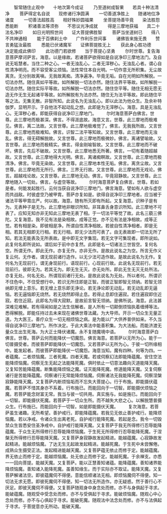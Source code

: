 <!-- { "loadSidebar": true } -->
　　智常随住止观中　　十地次第今成证
　　乃至道树成智果　　若具十种法清净
　　菩萨得定名自说　　现修诸行净圆满
　　一切善道净胜上　　随诸地位净诸度
　　一切善法超胜高　　相好殊妙圆福果
　　坐菩提场善毕竟　　染法胜怨悉能断
　　积诸善法等须弥　　不思议光净成就
　　得是三摩地获福　　具二十法名净印
　　如日光明照世间　　证大菩提佛胜智
　　菩萨当坐道树已　　得八不共神通相
　　能于百佛刹土中　　广作利乐世间事
　　诸佛皆来施无畏　　赞言勇猛汝最胜
　　悉能已伏诸魔军　　证佛菩提胜无上
　　获此身心胜功德　　决定能成此佛印
　　此功德门若欲修　　当于菩提心坚勇
　　尔时世尊。复告海意菩萨摩诃萨言。海意。以是缘故。若诸菩萨欲得如是自说净印三摩地法门。及自说无垢慧者。当住二种之心。一者无浊乱心。二者无滓秽心。无浊乱心者。谓心自性清净明亮。而不容受客尘烦恼。法性常住本自光明。一切作意无所积集。无尘故离贪。无分别故离嗔。无我故离痴。清净遍净。毕竟无垢。自在光明如所解脱。一切法亦然。随住真如平等故。如所解脱一切法亦然。随住法界平等故。如所解脱一切法亦然。随住实际平等故。如所解脱一切法亦然。随住空平等。随住无相无愿无造无作无生无起诸平等故。如所解脱有为法亦然。随住无为法平等故。即此随住平等之法。无集无散。非智所知。此说名为无浊乱心。即以此法为他众生。及余补特伽罗。显明开示。于自他法不起动乱之想。此即是为无滓秽心。海意。具是无浊乱心。无滓秽心者。即能获得自说净印三摩地门。
　　尔时海意菩萨白佛言。世尊。此三摩地而极甚深。佛言。不得涯底故。海意又言。世尊。此三摩地而极难见。佛言。离二法故。又言世尊。此三摩地极难觉了。佛言。无我我所故。又言世尊。此三摩地而极难知。佛言。识智二法平等知故。又言世尊。此三摩地而无浊乱。佛言。得无碍解脱故。又言世尊。此三摩地而极微妙。佛言。离诸譬喻故。又言世尊。此三摩地而极精实。佛言。得金刚喻智故。又言世尊。此三摩地而不破坏。佛言。先后不破故。又言世尊。此三摩地悉无所著。佛言。一切有着随超越故。又言世尊。此三摩地得大光明。佛言。离诸痴瞑故。又言世尊。此三摩地而极清净。佛言。毕竟无染故。又言世尊。此三摩地本性无垢。佛言。离贪尘故。又言世尊。此三摩地而无所行。佛言。三界无行故。又言世尊。此三摩地而无戏论。佛言。超越戏论故。又言世尊。此三摩地无动。佛言。毕竟寂静故。又言世尊。此三摩地随入一切处。佛言。与虚空等故。
　　尔时海意菩萨复白佛言。世尊。若如是者。何能发起胜行。云何当获自说净印三摩地门。佛言海意。譬如有人欲与虚空而共战敌。时彼虚空乃被甲胄。菩萨亦复如是。欲得自说净印三摩地者。应当被于诸法平等甲胄庄严。何以故。海意。随有所灭即有所起。又复海意。识种子是有为。无表种子是无为。此三摩地非眼识所知。非耳鼻舌身意识所知。此三摩地不可表了。应知无知亦非无知此三摩地无表了相。于一切法平等觉了故。此名三藐三佛陀。又复海意。我不见有法是染相故。成等正觉。亦不见有法是净相故。成等正觉。若有相是染。即彼相是净。所谓自性清净相故。若彼自性清净相者。即是无相。若其无相即无行相。若无行相。即无少法而可表了。由无表故即一切法无所了知。若法无能表及无所表故。是中即无文字集现。若无文字可集现者。即所说如。此复何名即所说如。谓后如于前中亦复然。此即是名一切诸法三世皆空。复何名空。所谓无作。即此无作。亦复无作。亦非无作。是故此说名之为空。所言无作义复云何。无作者。谓无现前诸行造作。以无少法可造作故。是故此说名为无作。复何名为无现前行。谓无身现前行。语现前行。心现前行故。此说名无现前行。若无现前行。彼即无为。若其无为。即无生无灭。亦无处所。即此无生无灭无处所法。亦复无处。何名无处。所谓现前诸行无处。是故此说名为无处。所以者何。所谓识不住色中。不住受想行中。若识无所住即是正智。而彼正智即智无领纳。若智无领纳即无增上意乐。若无增上意乐即无诤论。若无诤论即无动乱。若无动乱即无逼恼。若无逼恼即无烧然。若无烧然即得止息。若得止息即住遍寂。若住遍寂即住近寂。若住近寂。此即名为得大寂默。是故前言智无领纳。是佛所说。海意。此法甚深难见难解。若有得闻如是之法生信解者。是人所有一切颠倒烦恼执着缠缚等法。悉得解脱。即能任持过去未来现在诸佛世尊法藏。为大导师。开示一切众生无量正道。为大医王。善疗众生一切无相烦恼之病。是为能以广大供养普供如来。不久当得自说净印三摩地门。所作决定。于此大乘法中能善积集。为大法船。而能济渡无量众生出生死海。为大正士降伏诸魔。永不复随魔境中语。
　　尔时海意菩萨白佛言。世尊。菩萨云何而能降伏一切魔怨。佛言海意。若菩萨以无所为心。能于一切普摄受者。而彼菩萨即能降伏一切魔怨。又若菩萨以无所为心。于彼一切所缘相中。能发起者。而彼菩萨即能降伏一切魔怨。海意当知。魔有四种。何等为四。一者蕴魔。二者烦恼魔。三者死魔。四者天魔。若或伺察幻法即能降蕴魔。安住空法能降烦恼魔。伺察无生无起之法能降死魔。俱时依止一切意法趣向灭道能降天魔。又复知苦能降蕴魔。断集能降烦恼之魔。证灭能降死魔。修道能降天魔。又复伺察诸行是苦能降蕴魔。伺察诸行无常能降烦恼魔。伺察诸法无我能降死魔。伺察涅槃寂静能降天魔。又复菩萨内断烦恼垢而不忘失大菩提心。行于布施。即能摄伏蕴魔。若菩萨不惜其身亦不系着。行布施已。而能回向于一切智。即能摄伏烦恼之魔。若菩萨能念财富无常。我当与彼一切共用。真实施与。如是施已。而能回向于一切智。即能摄伏死魔。若菩萨于一切众生所。而不越失大悲之心。以解脱慧普摄众生。行布施已。而能回向于一切智。如是即能摄伏天魔。
　　复次海意。若菩萨虽生诸趣。无所希望。善护戒行。即能降蕴魔。若我见无依止善护戒行。能降烦恼魔。若以净戒。令诸众生出离老死。自护戒行能降死魔。若起是念。我令一切毁禁众生皆悉安住圣净戒中。自护戒行能降天魔。又复菩萨于我无所得修行忍辱能降蕴魔。于众生无所得修行忍辱能降烦恼魔。于生死无所得修行忍辱能降死魔。于涅槃无所得修行忍辱能降天魔。又复菩萨身寂静故发起精进。能越蕴魔。心寂静故发起精进。能越烦恼魔。了达无生无起故发起精进。能越死魔。于生死中未尝懈倦。成熟众生摄受正法。发起精进能越天魔。又复菩萨蕴无依止而修于定。能越蕴魔。界无依止而修于定。能越烦恼魔。处无依止而修于定。能越死魔。于余禅支。亦悉一一回向菩提。能越天魔。又复菩萨。能以正慧善知诸蕴。能降蕴魔。善知诸界能降烦恼魔。善知诸入能降死魔。虽善知缘生。而于实际亦不取证。能降天魔。又复菩萨解诸法空。即彼蕴魔伺不得便。意能信顺诸法无相。即烦恼魔伺不得便。知一切法无求无愿。即彼死魔伺不得便。知一切法无所造作。亦无疑惑。然于善行心不厌足。即彼天魔伺不得便。又复菩萨随观身中身念处而修。亦不与身俱起于寻求。能破蕴魔。随观受中受念处而修。亦不与受俱起于寻求。能破烦恼魔。随观心中心念处而修。亦不与心俱起于寻求。能破死魔。随观法中法念处而修。亦不与法俱起于寻求。于菩提意亦无所动。能破天魔。
